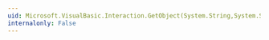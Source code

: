 ```yaml
---
uid: Microsoft.VisualBasic.Interaction.GetObject(System.String,System.String)
internalonly: False
---
```

